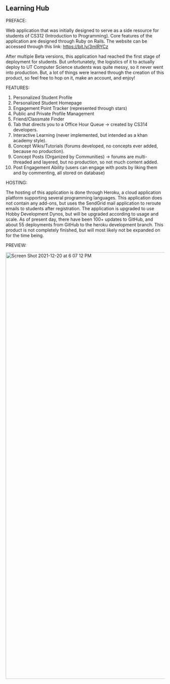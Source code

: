 ## Learning Hub

PREFACE: 

Web application that was initially designed to serve as a side resource for students of CS312 (Introduction to Programming). Core features of the application are designed through Ruby on Rails. The website can be accessed through this link: https://bit.ly/3mlRYCz

After multiple Beta versions, this application had reached the first stage of deployment for students. But unfortunately, the logistics of it to actually deploy to UT Computer Science students was quite messy, so it never went into production. But, a lot of things were learned through the creation of this product, so feel free to hop on it, make an account, and enjoy!

FEATURES: 

1) Personalized Student Profile
2) Personalized Student Homepage
3) Engagement Point Tracker (represented through stars)
4) Public and Private Profile Management
5) Friend/Classmate Finder
6) Tab that directs you to a Office Hour Queue -> created by CS314 developers. 
7) Interactive Learning (never implemented, but intended as a khan academy style). 
8) Concept Wikis/Tutorials (forums developed, no concepts ever added, because no production).
9) Concept Posts (Organized by Communities) -> forums are multi-threaded and layered, but no production, so not much content added.
10) Post Engagement Ability (users can engage with posts by liking them and by commenting, all stored on database)

HOSTING: 

The hosting of this application is done through Heroku, a cloud application platform supporting several programming languages. This application does not contain any add-ons, but uses the SendGrid mail application to reroute emails to students after registration. The application is upgraded to use Hobby Development Dynos, but will be upgraded according to usage and scale. As of present day, there have been 100+ updates to GitHub, and about 55 deployments from GitHub to the heroku development branch. This product is not completely finished, but will most likely not be expanded on for the time being. 

PREVIEW: 

<img width="1348" alt="Screen Shot 2021-12-20 at 6 07 12 PM" src="https://user-images.githubusercontent.com/61725820/146848931-7eff95c8-d1f5-4cfb-8205-8c1a48cfe891.png">

